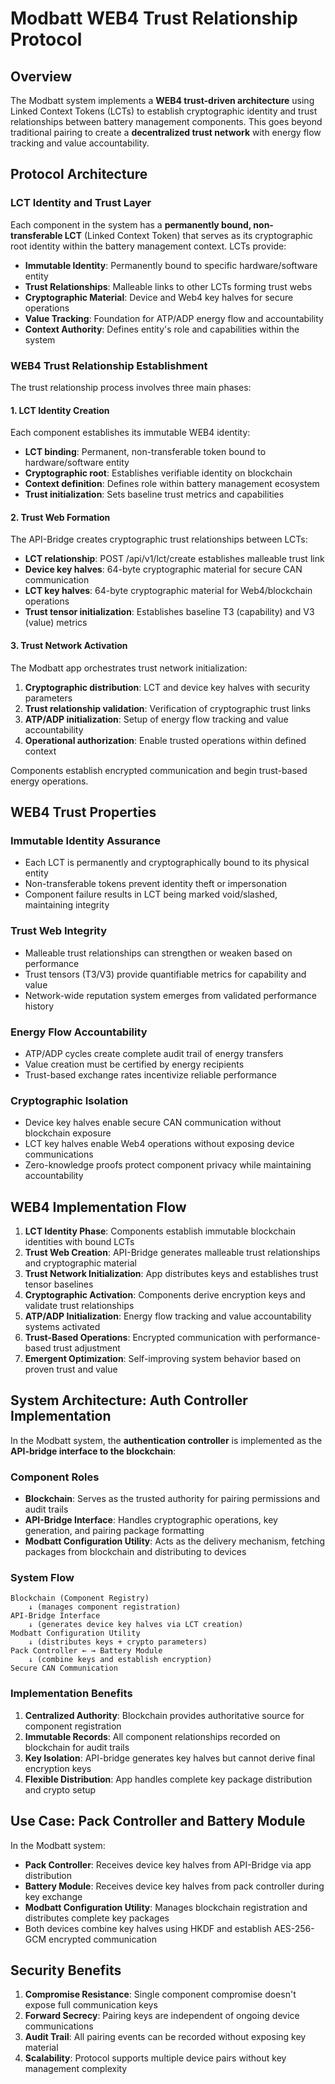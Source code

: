 # Modbatt WEB4 Trust Relationship Protocol

## Overview

The Modbatt system implements a **WEB4 trust-driven architecture** using Linked Context Tokens (LCTs) to establish cryptographic identity and trust relationships between battery management components. This goes beyond traditional pairing to create a **decentralized trust network** with energy flow tracking and value accountability.

## Protocol Architecture

### LCT Identity and Trust Layer

Each component in the system has a **permanently bound, non-transferable LCT** (Linked Context Token) that serves as its cryptographic root identity within the battery management context. LCTs provide:

- **Immutable Identity**: Permanently bound to specific hardware/software entity
- **Trust Relationships**: Malleable links to other LCTs forming trust webs
- **Cryptographic Material**: Device and Web4 key halves for secure operations
- **Value Tracking**: Foundation for ATP/ADP energy flow and accountability
- **Context Authority**: Defines entity's role and capabilities within the system

### WEB4 Trust Relationship Establishment

The trust relationship process involves three main phases:

#### 1. LCT Identity Creation
Each component establishes its immutable WEB4 identity:
- **LCT binding**: Permanent, non-transferable token bound to hardware/software entity
- **Cryptographic root**: Establishes verifiable identity on blockchain
- **Context definition**: Defines role within battery management ecosystem
- **Trust initialization**: Sets baseline trust metrics and capabilities

#### 2. Trust Web Formation
The API-Bridge creates cryptographic trust relationships between LCTs:
- **LCT relationship**: POST /api/v1/lct/create establishes malleable trust link
- **Device key halves**: 64-byte cryptographic material for secure CAN communication
- **LCT key halves**: 64-byte cryptographic material for Web4/blockchain operations
- **Trust tensor initialization**: Establishes baseline T3 (capability) and V3 (value) metrics

#### 3. Trust Network Activation
The Modbatt app orchestrates trust network initialization:
1. **Cryptographic distribution**: LCT and device key halves with security parameters
2. **Trust relationship validation**: Verification of cryptographic trust links
3. **ATP/ADP initialization**: Setup of energy flow tracking and value accountability
4. **Operational authorization**: Enable trusted operations within defined context

Components establish encrypted communication and begin trust-based energy operations.

## WEB4 Trust Properties

### Immutable Identity Assurance
- Each LCT is permanently and cryptographically bound to its physical entity
- Non-transferable tokens prevent identity theft or impersonation
- Component failure results in LCT being marked void/slashed, maintaining integrity

### Trust Web Integrity
- Malleable trust relationships can strengthen or weaken based on performance
- Trust tensors (T3/V3) provide quantifiable metrics for capability and value
- Network-wide reputation system emerges from validated performance history

### Energy Flow Accountability
- ATP/ADP cycles create complete audit trail of energy transfers
- Value creation must be certified by energy recipients
- Trust-based exchange rates incentivize reliable performance

### Cryptographic Isolation
- Device key halves enable secure CAN communication without blockchain exposure
- LCT key halves enable Web4 operations without exposing device communications
- Zero-knowledge proofs protect component privacy while maintaining accountability

## WEB4 Implementation Flow

1. **LCT Identity Phase**: Components establish immutable blockchain identities with bound LCTs
2. **Trust Web Creation**: API-Bridge generates malleable trust relationships and cryptographic material
3. **Trust Network Initialization**: App distributes keys and establishes trust tensor baselines
4. **Cryptographic Activation**: Components derive encryption keys and validate trust relationships
5. **ATP/ADP Initialization**: Energy flow tracking and value accountability systems activated
6. **Trust-Based Operations**: Encrypted communication with performance-based trust adjustment
7. **Emergent Optimization**: Self-improving system behavior based on proven trust and value

## System Architecture: Auth Controller Implementation

In the Modbatt system, the **authentication controller** is implemented as the **API-bridge interface to the blockchain**:

### Component Roles
- **Blockchain**: Serves as the trusted authority for pairing permissions and audit trails
- **API-Bridge Interface**: Handles cryptographic operations, key generation, and pairing package formatting
- **Modbatt Configuration Utility**: Acts as the delivery mechanism, fetching packages from blockchain and distributing to devices

### System Flow
```
Blockchain (Component Registry)
    ↓ (manages component registration)
API-Bridge Interface 
    ↓ (generates device key halves via LCT creation)
Modbatt Configuration Utility 
    ↓ (distributes keys + crypto parameters)
Pack Controller ← → Battery Module
    ↓ (combine keys and establish encryption)
Secure CAN Communication
```

### Implementation Benefits
1. **Centralized Authority**: Blockchain provides authoritative source for component registration
2. **Immutable Records**: All component relationships recorded on blockchain for audit trails
3. **Key Isolation**: API-bridge generates key halves but cannot derive final encryption keys
4. **Flexible Distribution**: App handles complete key package distribution and crypto setup

## Use Case: Pack Controller and Battery Module

In the Modbatt system:
- **Pack Controller**: Receives device key halves from API-Bridge via app distribution
- **Battery Module**: Receives device key halves from pack controller during key exchange
- **Modbatt Configuration Utility**: Manages blockchain registration and distributes complete key packages
- Both devices combine key halves using HKDF and establish AES-256-GCM encrypted communication

## Security Benefits

1. **Compromise Resistance**: Single component compromise doesn't expose full communication keys
2. **Forward Secrecy**: Pairing keys are independent of ongoing device communications
3. **Audit Trail**: All pairing events can be recorded without exposing key material
4. **Scalability**: Protocol supports multiple device pairs without key management complexity